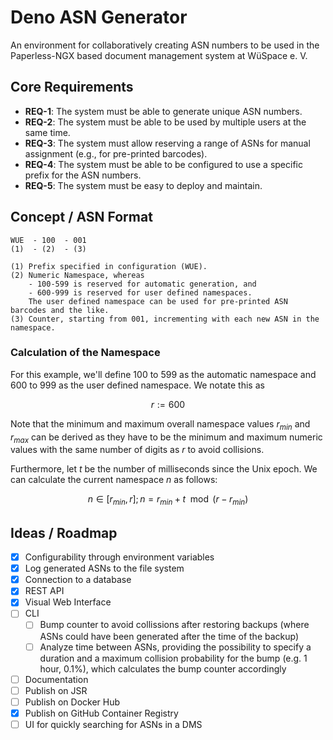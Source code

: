 # Deno ASN Generator

An environment for collaboratively creating ASN numbers to be used in the
Paperless-NGX based document management system at WüSpace e. V.

## Core Requirements

- **REQ-1**: The system must be able to generate unique ASN numbers.
- **REQ-2**: The system must be able to be used by multiple users at the same
  time.
- **REQ-3**: The system must allow reserving a range of ASNs for manual
  assignment (e.g., for pre-printed barcodes).
- **REQ-4**: The system must be able to be configured to use a specific prefix
  for the ASN numbers.
- **REQ-5**: The system must be easy to deploy and maintain.

## Concept / ASN Format

```text
WUE  - 100  - 001
(1)  - (2)  - (3)

(1) Prefix specified in configuration (WUE).
(2) Numeric Namespace, whereas
    - 100-599 is reserved for automatic generation, and
    - 600-999 is reserved for user defined namespaces.
    The user defined namespace can be used for pre-printed ASN barcodes and the like.
(3) Counter, starting from 001, incrementing with each new ASN in the namespace.
```

### Calculation of the Namespace

For this example, we'll define $100$ to $599$ as the automatic namespace and
$600$ to $999$ as the user defined namespace. We notate this as

$$ r:=600 $$

Note that the minimum and maximum overall namespace values $r_{min}$ and
$r_{max}$ can be derived as they have to be the minimum and maximum numeric
values with the same number of digits as $r$ to avoid collisions.

Furthermore, let $t$ be the number of milliseconds since the Unix epoch. We can
calculate the current namespace $n$ as follows:

$$ n \in [r_{min}, r]; n = r_{min} + t \mod (r - r_{min}) $$

## Ideas / Roadmap

- [x] Configurability through environment variables
- [x] Log generated ASNs to the file system
- [x] Connection to a database
- [x] REST API
- [x] Visual Web Interface
- [ ] CLI
  - [ ] Bump counter to avoid collissions after restoring backups (where ASNs
        could have been generated after the time of the backup)
  - [ ] Analyze time between ASNs, providing the possibility to specify a
        duration and a maximum collision probability for the bump (e.g. 1 hour,
        0.1%), which calculates the bump counter accordingly
- [ ] Documentation
- [ ] Publish on JSR
- [ ] Publish on Docker Hub
- [x] Publish on GitHub Container Registry
- [ ] UI for quickly searching for ASNs in a DMS

